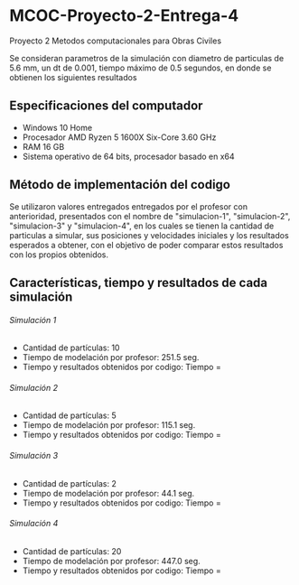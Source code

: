 # MCOC-Proyecto-2-Entrega-4
Proyecto 2 Metodos computacionales para Obras Civiles

Se consideran parametros de la simulación con diametro de particulas de 5.6 mm, un dt de 0.001, tiempo máximo de 0.5 segundos, en donde se obtienen los siguientes resultados

## Especificaciones del computador
  
  - Windows 10 Home
  - Procesador AMD Ryzen 5 1600X Six-Core 3.60 GHz
  - RAM 16 GB
  - Sistema operativo de 64 bits, procesador basado en x64

## Método de implementación del codigo

Se utilizaron valores entregados entregados por el profesor con anterioridad, presentados con el nombre de "simulacion-1", "simulacion-2", "simulacion-3" y "simulacion-4", en los cuales se tienen la cantidad de particulas a simular, sus posiciones y velocidades iniciales y los resultados esperados a obtener, con el objetivo de poder comparar estos resultados con los propios obtenidos.

## Características, tiempo y resultados de cada simulación

###### Simulación 1
- Cantidad de partículas: 10
- Tiempo de modelación por profesor: 251.5 seg.
- Tiempo y resultados obtenidos por codigo:
Tiempo = 

###### Simulación 2
- Cantidad de partículas: 5
- Tiempo de modelación por profesor: 115.1 seg.
- Tiempo y resultados obtenidos por codigo:
Tiempo = 

###### Simulación 3
- Cantidad de partículas: 2
- Tiempo de modelación por profesor: 44.1 seg.
- Tiempo y resultados obtenidos por codigo:
Tiempo = 

###### Simulación 4
- Cantidad de partículas: 20
- Tiempo de modelación por profesor: 447.0 seg.
- Tiempo y resultados obtenidos por codigo:
Tiempo = 


